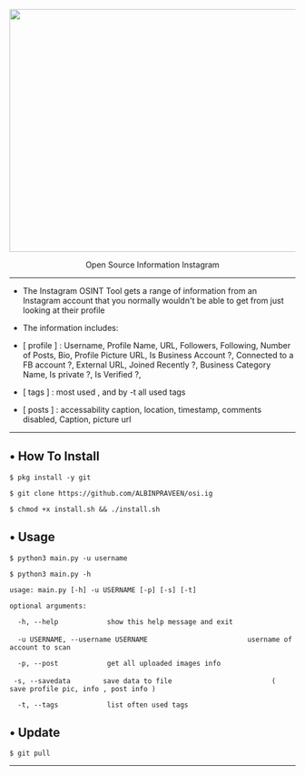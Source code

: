 <p align="center">
  <img src="https://instagram.fcok10-1.fna.fbcdn.net/v/t51.2885-15/fr/e15/s1080x1080/155235768_273833734139974_2417452675757866425_n.jpg?tp=1&_nc_ht=instagram.fcok10-1.fna.fbcdn.net&_nc_cat=110&_nc_ohc=c-DgyanP83MAX-w_VkG&oh=d3fae8b869e4092b94e6d7d880e9d560&oe=606863FB&ig_cache_key=MjUyMDM3MTU4NTIzNjY0NDg0MA%3D%3D.2" width="757" height="427">
</p>

 
<p align="center">
  Open Source Information Instagram
</p>

---

* The Instagram OSINT Tool gets a range of information from an Instagram account that you normally wouldn't be able to get
from just looking at their profile

* The information includes:

* [ profile ] : Username, Profile Name, URL, Followers, Following, Number of Posts, Bio, Profile Picture URL, Is Business Account ?, Connected to a FB account ?, External URL, Joined Recently ?, Business Category Name, Is private ?, Is Verified ?,

* [ tags ] : most used , and by -t all used tags

* [ posts ] : accessability caption, location, timestamp, comments disabled, Caption, picture url

---

## • How To Install

`$ pkg install -y git`

`$ git clone https://github.com/ALBINPRAVEEN/osi.ig`

`$ chmod +x install.sh && ./install.sh`

## • Usage

`$ python3 main.py -u username`

`$ python3 main.py -h`

`usage: main.py [-h] -u USERNAME [-p] [-s] [-t]`

`optional arguments:`

`  -h, --help            show this help message and exit`

`  -u USERNAME, --username USERNAME`
`                        username of account to scan`

`  -p, --post            get all uploaded images info`

`  -s, --savedata        save data to file `
`                        ( save profile pic, info , post info )`

`  -t, --tags            list often used tags`

## • Update

`$ git pull`

---
